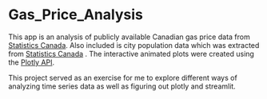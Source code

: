 # Gas_Price_Analysis

This app is an analysis of publicly available Canadian gas price data from [Statistics Canada](https://www150.statcan.gc.ca/t1/tbl1/en/tv.action?pid=1810000101). 
Also included is city population data which was extracted from [Statistics Canada](https://www.statcan.gc.ca/en/subjects-start/population_and_demography) . The interactive animated plots
were created using the [Plotly API](https://plotly.com/python-api-reference/). 

This project served as an exercise for me to explore different ways of analyzing time series data as well as figuring out plotly and streamlit.

